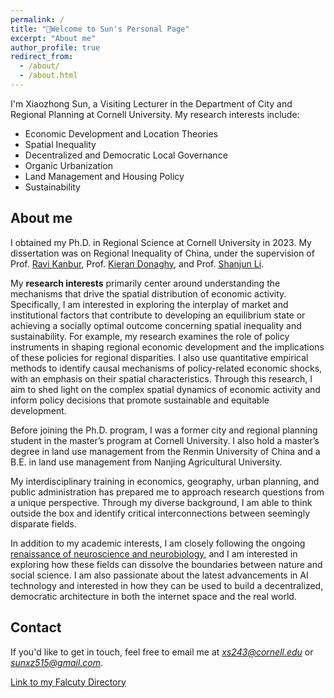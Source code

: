 ```yaml
---
permalink: /
title: "👋Welcome to Sun's Personal Page"
excerpt: "About me"
author_profile: true
redirect_from: 
  - /about/
  - /about.html
---
```


I'm Xiaozhong Sun, a Visiting Lecturer in the Department of City and Regional Planning at Cornell University. My research interests include:

- Economic Development and Location Theories
- Spatial Inequality
- Decentralized and Democratic Local Governance 
- Organic Urbanization
- Land Management and Housing Policy
- Sustainability

## About me

I obtained my Ph.D. in Regional Science at Cornell University in 2023. My dissertation was on Regional Inequality of China, under the supervision of Prof. [Ravi Kanbur](https://www.kanbur.dyson.cornell.edu/), Prof. [Kieran Donaghy](https://aap.cornell.edu/people/kieran-donaghy), and Prof. [Shanjun Li](http://li.dyson.cornell.edu/). 

My **research interests** primarily center around understanding the mechanisms that drive the spatial distribution of economic activity. Specifically, I am interested in exploring the interplay of market and institutional factors that contribute to developing an equilibrium state or achieving a socially optimal outcome concerning spatial inequality and sustainability. For example, my research examines the role of policy instruments in shaping regional economic development and the implications of these policies for regional disparities. I also use quantitative empirical methods to identify causal mechanisms of policy-related economic shocks, with an emphasis on their spatial characteristics. Through this research, I aim to shed light on the complex spatial dynamics of economic activity and inform policy decisions that promote sustainable and equitable development.

Before joining the Ph.D. program, I was a former city and regional planning student in the master’s program at Cornell University. I also hold a master’s degree in land use management from the Renmin University of China and a B.E. in land use management from Nanjing Agricultural University.

My interdisciplinary training in economics, geography, urban planning, and public administration has prepared me to approach research questions from a unique perspective. Through my diverse background, I am able to think outside the box and identify critical interconnections between seemingly disparate fields.

In addition to my academic interests, I am closely following the ongoing [renaissance of neuroscience and neurobiology](https://www.economist.com/technology-quarterly/2022/09/21/after-fallow-decades-neuroscience-is-undergoing-a-renaissance), and I am interested in exploring how these fields can dissolve the boundaries between nature and social science. I am also passionate about the latest advancements in AI technology and interested in how they can be used to build a decentralized, democratic architecture in both the internet space and the real world.


## Contact

If you'd like to get in touch, feel free to email me at *xs243@cornell.edu* or *sunxz515@gmail.com*.

[Link to my Falcuty Directory](https://aap.cornell.edu/people/xiaozhong-sun)
